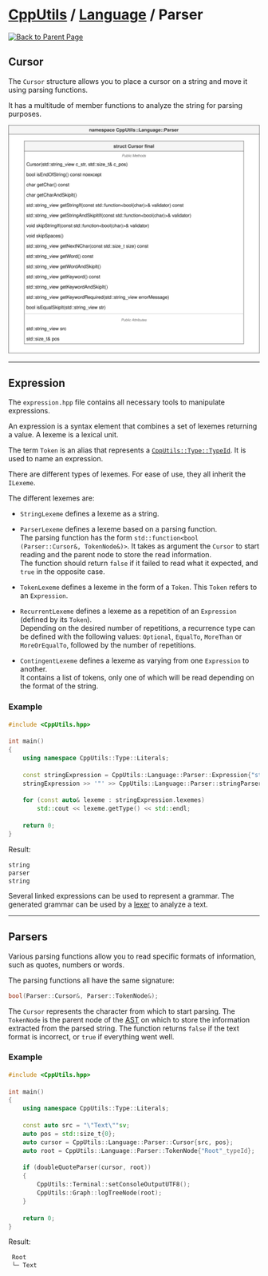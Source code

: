 # [CppUtils](../../README.md) / [Language](../README.md) / Parser

[![Back to Parent Page](https://img.shields.io/badge/-Back_to_Parent_Page-blue?style=for-the-badge)](../README.md)

## Cursor

The ``Cursor`` structure allows you to place a cursor on a string and move it using parsing functions.

It has a multitude of member functions to analyze the string for parsing purposes.

<p align="center"><img src="resources/Cursor.drawio.svg" alt="Cursor diagram"/></p>

---

## Expression

The ``expression.hpp`` file contains all necessary tools to manipulate expressions.

An expression is a syntax element that combines a set of lexemes returning a value.
A lexeme is a lexical unit.

The term ``Token`` is an alias that represents a [``CppUtils::Type::TypeId``](../../Type/README.md).
It is used to name an expression.

There are different types of lexemes. For ease of use, they all inherit the ``ILexeme``.

The different lexemes are:

- ``StringLexeme`` defines a lexeme as a string.

- ``ParserLexeme`` defines a lexeme based on a parsing function.\
The parsing function has the form ``std::function<bool (Parser::Cursor&, TokenNode&)>``. It takes as argument the ``Cursor`` to start reading and the parent node to store the read information.\
The function should return ``false`` if it failed to read what it expected, and ``true`` in the opposite case.

- ``TokenLexeme`` defines a lexeme in the form of a ``Token``. This ``Token`` refers to an ``Expression``.

- ``RecurrentLexeme`` defines a lexeme as a repetition of an ``Expression`` (defined by its ``Token``).\
Depending on the desired number of repetitions, a recurrence type can be defined with the following values: ``Optional``, ``EqualTo``, ``MoreThan`` or ``MoreOrEqualTo``, followed by the number of repetitions.

- ``ContingentLexeme`` defines a lexeme as varying from one ``Expression`` to another.\
It contains a list of tokens, only one of which will be read depending on the format of the string.

### Example
```cpp
#include <CppUtils.hpp>

int main()
{
	using namespace CppUtils::Type::Literals;

	const stringExpression = CppUtils::Language::Parser::Expression{"string"_typeId, true};
	stringExpression >> '"' >> CppUtils::Language::Parser::stringParser >> '"';

	for (const auto& lexeme : stringExpression.lexemes)
		std::cout << lexeme.getType() << std::endl;
	
	return 0;
}
```

Result:
```
string
parser
string
```

Several linked expressions can be used to represent a grammar.
The generated grammar can be used by a [lexer](../Lexer/README.md) to analyze a text.

---

## Parsers

Various parsing functions allow you to read specific formats of information, such as quotes, numbers or words.

The parsing functions all have the same signature:
```cpp
bool(Parser::Cursor&, Parser::TokenNode&);
```
The ``Cursor`` represents the character from which to start parsing.
The ``TokenNode`` is the parent node of the [AST](https://en.wikipedia.org/wiki/Abstract_syntax_tree) on which to store the information extracted from the parsed string.
The function returns ``false`` if the text format is incorrect, or ``true`` if everything went well.

### Example
```cpp
#include <CppUtils.hpp>

int main()
{
	using namespace CppUtils::Type::Literals;

	const auto src = "\"Text\""sv;
	auto pos = std::size_t{0};
	auto cursor = CppUtils::Language::Parser::Cursor{src, pos};
	auto root = CppUtils::Language::Parser::TokenNode{"Root"_typeId};

	if (doubleQuoteParser(cursor, root))
	{
		CppUtils::Terminal::setConsoleOutputUTF8();
		CppUtils::Graph::logTreeNode(root);
	}
	
	return 0;
}
```

Result:
```
 Root
 └─ Text
```
